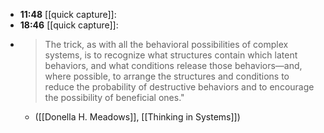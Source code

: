 - **11:48** [[quick capture]]:
- **18:46** [[quick capture]]:
- > The trick, as with all the behavioral possibilities of complex systems, is to recognize what structures contain which latent behaviors, and what conditions release those behaviors—and, where possible, to arrange the structures and conditions to reduce the probability of destructive behaviors and to encourage the possibility of beneficial ones."
	- ([[Donella H. Meadows]], [[Thinking in Systems]])